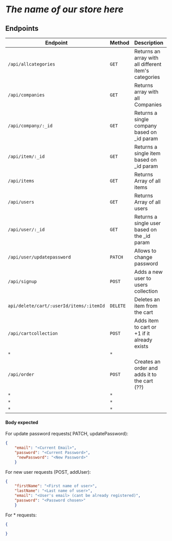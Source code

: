 # *The name of our store here*


## Endpoints

| Endpoint       | Method   | Description                                       | Handler |
| -------------- | -------- | ------------------------------------------------- |----------|
| `/api/allcategories`| `GET`   | Returns an array with all different item's categories   |  getCategories|
| `/api/companies`   | `GET`    | Returns array with all Companies       | getCompanies |
| `/api/company/:_id`   | `GET`  | Returns a single company based on _id param   | getCompany |
| `/api/item/:_id`   | `GET` | Returns a single item based on _id param  |getItem |
| `/api/items` | `GET`    | Returns Array of all items     | getitems  |
| `/api/users`     | `GET`   | Returns Array of all users  | getUsers |
| `/api/user/:_id` | `GET`    | Returns a single user based on the _id param | getUser |
| `/api/user/updatepassword`   | `PATCH`    | Allows to change password | updatePassword  |
| `/api/signup`       | `POST`    | Adds a new user to users collection   | addUser |
| `api/delete/cart/:userId/items/:itemId` | `DELETE` | Deletes an item from the cart | deleteCartItem |
| `/api/cartcollection` | `POST` | Adds item to cart or +1 if it already exists | cartCollection|
| `*` | `*` |                   |  |
| `/api/order` | `POST` | Creates an order and adds it to the cart (??)  |  |
| `*` | `*` |                   |  |
| `*` | `*` |                   |  |
| `*` | `*` |                   |  |


#### Body expected

For update password requests( PATCH, updatePassword):

```json
{
	"email": "<Current Email>",
	"password": "<Current Password>",
	 "newPassword": "<New Password>"
	}
```

For new user requests (POST, addUser):

```json
{
	"firstName": "<First name of user>",
	"lastName": "<Last name of user>",
	"email": "<User's email> (cant be already registered)",
	"password": "<Password chosen>"
	}
```

For * requests:

```json
{

}
```


